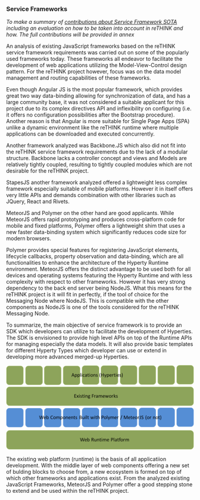 ### Service Frameworks

*To make a summary of [contributions about Service Framework SOTA](../sota/web-frameworks) including an evaluation on how to be taken into account in reTHINK and how. The full contributions will be provided in annex*

An analysis of existing JavaScript frameworks based on the reTHINK service framework requirements was carried out on some of the popularly used frameworks today. These frameworks all endeavor to facilitate the development of web applications utilizing the Model-View-Control design pattern. For the reTHINK project however, focus was on the data model management and routing capabilities of these frameworks.


Even though Angular JS is the most popular framework, which provides great two way data-binding allowing for synchronization of data, and has a large community base, it was not considered a suitable applicant for this project due to its complex directives API and inflexibility on configuring (i.e. it offers no configuration possibilities after the Bootstrap procedure). Another reason is that Angular is more suitable for Single Page Apps (SPA) unlike a dynamic environment like the reTHINK runtime where multiple applications can be downloaded and executed concurrently.

Another framework analyzed was Backbone.JS which also did not fit into the reTHINK service framework requirements due to the lack of a modular structure. Backbone lacks a controller concept and views and Models are relatively tightly coupled, resulting to tightly coupled modules which are not desirable for the reTHINK project.  

StapesJS another framework analyzed offered a lightweight less complex framework especially suitable of mobile platforms. However it in itself offers very little APIs and demands combination with other libraries such as JQuery, React and Rivets.

MeteorJS and Polymer on the other hand are good applicants.  While MeteorJS offers rapid prototyping and produces cross-platform code for mobile and fixed platforms, Polymer offers a lightweight shim that uses a new faster data-binding system which significantly reduces code size for modern browsers. 

Polymer provides special features for registering JavaScript elements, lifecycle callbacks, property observation and data-binding, which are all functionalities to enhance the architecture of the Hyperty Runtime environment.
MeteorJS offers the distinct advantage to be used both for all devices and operating systems featuring the Hyperty Runtime and with less complexity with respect to other frameworks. However it has very strong dependency to the back end server being NodeJS. What this means for the reTHINK project is it will fit in perfectly, if the tool of choice for the Messaging Node where NodeJS. This is compatible with the other components as NodeJS is one of the tools considered for the reTHINK Messaging Node.

To summarize, the main objective of service framework is to provide an SDK which developers can utilize to facilitate the development of Hyperties. The SDK is envisioned to provide high level APIs on top of the Runtime APIs for managing especially the data models. It will also provide basic templates for different Hyperty Types which developer can use or extend in developing more advanced merged-up Hyperties. 

![image](service_framework_middle_layer.png)

The existing web platform (runtime) is the basis of all applicatiion development. With the middle layer of web components offering a new set of bulding blocks to choose from, a new ecosystem is formed on top of which other frameworks and applications exist. From the analyzed existing JavaScript Frameworks, MeteorJS and Polymer offer a good stepping stone to extend and be used within the reTHINK project.
